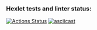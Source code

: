 ### Hexlet tests and linter status:
[![Actions Status](https://github.com/ganiev-dev/java-project-71/actions/workflows/hexlet-check.yml/badge.svg)](https://github.com/ganiev-dev/java-project-71/actions)
[![asciicast](https://asciinema.org/a/yz0WFg6GGXzF8pb0ty2rCc7kx.svg)](https://asciinema.org/a/yz0WFg6GGXzF8pb0ty2rCc7kx)
